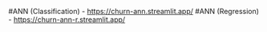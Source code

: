 #ANN (Classification) - https://churn-ann.streamlit.app/ 
#ANN (Regression) - https://churn-ann-r.streamlit.app/
